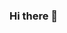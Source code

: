 ### Hi there 👋

<!--
**CarolinaMorenoS/CarolinaMorenoS** is a ✨ _special_ ✨ repository because its `README.md` (this file) appears on your GitHub profile.
!{front}(https://github.com/CarolinaMorenoS/CarolinaMorenoS/blob/main/Front-End%20(1).png)
